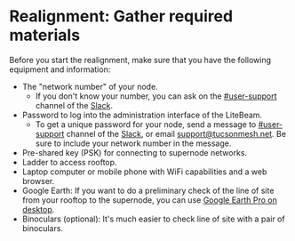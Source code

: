 # Realignment: Gather required materials 

Before you start the realignment, make sure that you have the following equipment and information:

- The "network number" of your node.
    - If you don't know your number, you can ask on the [#user-support](https://tucsonmesh.slack.com/archives/C03P19L1WBF) channel of the [Slack](https://tucsonmesh.slack.com/).
- Password to log into the administration interface of the LiteBeam.
    - To get a unique password for your node, send a message to [#user-support](https://tucsonmesh.slack.com/archives/C03P19L1WBF) channel of the [Slack](https://tucsonmesh.slack.com/), or email [support@tucsonmesh.net](mailto:support@tucsonmesh.net). Be sure to include your network number in the message.
- Pre-shared key (PSK) for connecting to supernode networks.
- Ladder to access rooftop.
- Laptop computer or mobile phone with WiFi capabilities and a web browser.
- Google Earth: If you want to do a preliminary check of the line of site from your rooftop to the supernode, you can use [Google Earth Pro on desktop](https://www.google.com/earth/about/versions/).
- Binoculars (optional): It's much easier to check line of site with a pair of binoculars.

